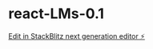 # react-LMs-0.1

[Edit in StackBlitz next generation editor ⚡️](https://stackblitz.com/~/github.com/shrirudragoud/react-LMs-0.1)